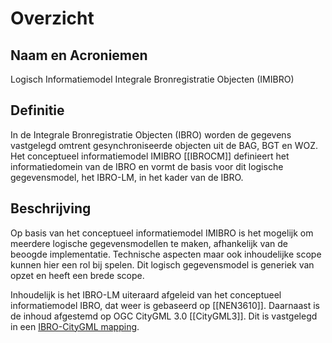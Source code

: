 # Overzicht

## Naam en Acroniemen

Logisch Informatiemodel Integrale Bronregistratie Objecten (IMIBRO)

## Definitie

In de Integrale Bronregistratie Objecten (IBRO) worden de gegevens vastgelegd omtrent gesynchroniseerde objecten uit de BAG, BGT en WOZ. Het conceptueel informatiemodel IMIBRO [[IBROCM]] definieert het informatiedomein van de IBRO en vormt de basis voor dit logische gegevensmodel, het IBRO-LM, in het kader van de IBRO.


## Beschrijving

Op basis van het conceptueel informatiemodel IMIBRO is het mogelijk om meerdere logische gegevensmodellen te maken, afhankelijk van de beoogde implementatie. Technische aspecten maar ook inhoudelijke scope kunnen hier een rol bij spelen. Dit logisch gegevensmodel is generiek van opzet en heeft een brede scope. 

Inhoudelijk is het IBRO-LM uiteraard afgeleid van het conceptueel informatiemodel IBRO, dat weer is gebaseerd op [[NEN3610]]. Daarnaast is de inhoud afgestemd op OGC CityGML 3.0 [[CityGML3]]. Dit is vastgelegd in een [IBRO-CityGML mapping](./citygml-mapping.md).
